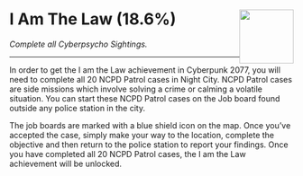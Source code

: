 # I Am The Law (18.6%) <img style="float: right;" src="https://cdn.cloudflare.steamstatic.com/steamcommunity/public/images/apps/1091500/0b89d8dacb03eabb93041f02e623729ca3e4c41b.jpg" width="96" height="96">

_Complete all Cyberpsycho Sightings._

---

In order to get the I am the Law achievement in Cyberpunk 2077, you will need to complete all 20 NCPD Patrol cases in Night City. NCPD Patrol cases are side missions which involve solving a crime or calming a volatile situation. You can start these NCPD Patrol cases on the Job board found outside any police station in the city. 

The job boards are marked with a blue shield icon on the map. Once you’ve accepted the case, simply make your way to the location, complete the objective and then return to the police station to report your findings. Once you have completed all 20 NCPD Patrol cases, the I am the Law achievement will be unlocked.
